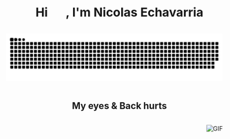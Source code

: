 
<!--h1 without bottom border-->
<div id="user-content-toc">
  <ul align="center">
    <summary><h1 style="display: inline-block"><b>Hi </b><img src=" " width="35">, I'm  Nicolas Echavarria </h1></summary>
  </ul>
</div>


<!--- snake -->
<div align="center">
  <img  src="https://github.com/1999AZZAR/1999AZZAR/blob/main/resources/img/grid-snake.svg"
       alt="snake" /></a>
</div>


<!--h2 without bottom border-->
<div id="user-content-toc">
  <ul align="center">
    <summary><h2 style="display: inline-block">My eyes & Back hurts</h2></summary>
  </ul>
</div>

 <img align="right" alt="GIF" height="160px" src="https://c.tenor.com/ksrXvJ5a9XEAAAAC/yveltal-pokemon-xy.gif" />
